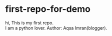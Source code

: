 # first-repo-for-demo
hi, This is my first repo.
<br>
I am a python lover.
<be> 
Author: Aqsa Imran(blogger).
